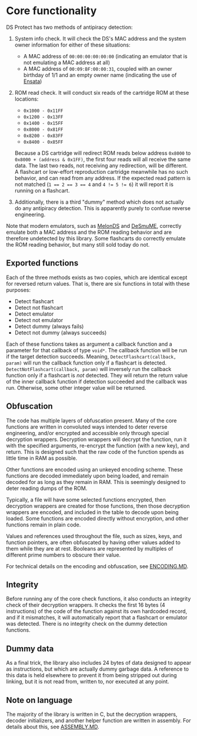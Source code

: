 # Core functionality

DS Protect has two methods of antipiracy detection:

1. System info check. It will check the DS's MAC address and the system owner information for either of these situations:
	- A MAC address of `00:00:00:00:00:00` (indicating an emulator that is not emulating a MAC address at all)
	- A MAC address of `00:09:BF:00:00:31`, coupled with an owner birthday of 1/1 and an empty owner name (indicating the use of [Ensata](https://emulation.gametechwiki.com/index.php/Ensata))

2. ROM read check. It will conduct six reads of the cartridge ROM at these locations:
	- `0x1000 - 0x11FF`
	- `0x1200 - 0x13FF`
	- `0x1400 - 0x15FF`
	- `0x8000 - 0x81FF`
	- `0x8200 - 0x83FF`
	- `0x8400 - 0x85FF`
	
	Because a DS cartridge will redirect ROM reads below address `0x8000` to `0x8000 + (address & 0x1FF)`, the first four reads will all receive the same data. The last two reads, not receiving any redirection, will be different. A flashcart or low-effort reproduction cartridge meanwhile has no such behavior, and can read from any address. If the expected read pattern is not matched (`1 == 2 == 3 == 4` and `4 != 5 != 6`) it will report it is running on a flashcart.

3. Additionally, there is a third "dummy" method which does not actually do any antipiracy detection. This is apparently purely to confuse reverse engineering.

Note that modern emulators, such as [MelonDS](https://github.com/melonDS-emu/melonDS) and [DeSmuME](https://github.com/TASEmulators/desmume), correctly emulate both a MAC address and the ROM reading behavior and are therefore undetected by this library. Some flashcarts do correctly emulate the ROM reading behavior, but many still sold today do not.

## Exported functions

Each of the three methods exists as two copies, which are identical except for reversed return values. That is, there are six functions in total with these purposes:

- Detect flashcart
- Detect not flashcart
- Detect emulator
- Detect not emulator
- Detect dummy (always fails)
- Detect not dummy (always succeeds)

Each of these functions takes as argument a callback function and a parameter for that callback of type `void*`. The callback function will be run if the target detection succeeds. Meaning, `DetectFlashcart(callback, param)` will run the callback function only if a flashcart is detected. `DetectNotFlashcart(callback, param)` will inversely run the callback function only if a flashcart is *not* detected. They will return the return value of the inner callback function if detection succeeded and the callback was run. Otherwise, some other integer value will be returned.

## Obfuscation

The code has multiple layers of obfuscation present. Many of the core functions are written in convoluted ways intended to deter reverse engineering, and/or encrypted and accessible only through special decryption wrappers. Decryption wrappers will decrypt the function, run it with the specified arguments, re-encrypt the function (with a new key), and return. This is designed such that the raw code of the function spends as little time in RAM as possible.

Other functions are encoded using an unkeyed encoding scheme. These functions are decoded immediately upon being loaded, and remain decoded for as long as they remain in RAM. This is seemingly designed to deter reading dumps of the ROM.

Typically, a file will have some selected functions encrypted, then decryption wrappers are created for those functions, then those decryption wrappers are encoded, and included in the table to decode upon being loaded. Some functions are encoded directly without encryption, and other functions remain in plain code.

Values and references used throughout the file, such as sizes, keys, and function pointers, are often obfuscated by having other values added to them while they are at rest. Booleans are represented by multiples of different prime numbers to obscure their value.

For technical details on the encoding and obfuscation, see [ENCODING.MD](./ENCODING.MD).

## Integrity

Before running any of the core check functions, it also conducts an integrity check of their decryption wrappers. It checks the first 16 bytes (4 instructions) of the code of the function against its own hardcoded record, and if it mismatches, it will automatically report that a flashcart or emulator was detected. There is no integrity check on the dummy detection functions.

## Dummy data

As a final trick, the library also includes 24 bytes of data designed to appear as instructions, but which are actually dummy garbage data. A reference to this data is held elsewhere to prevent it from being stripped out during linking, but it is not read from, written to, nor executed at any point.

## Note on language

The majority of the library is written in C, but the decryption wrappers, decoder initializers, and another helper function are written in assembly. For details about this, see [ASSEMBLY.MD](./ASSEMBLY.MD).
